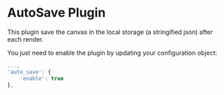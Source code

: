 AutoSave Plugin
===============

This plugin save the canvas in the local storage (a stringified json) after each render.

You just need to enable the plugin by updating your configuration object:

```js
...,
'auto_save': {
    'enable': true
},
```
